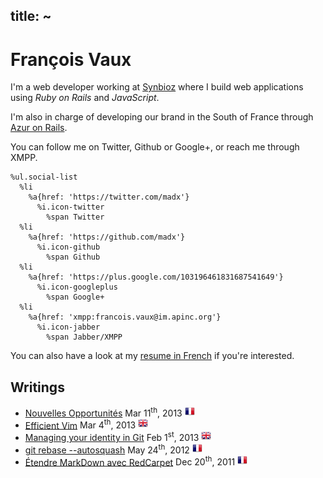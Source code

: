 title: ~
---

François Vaux
=============

I'm a web developer working at [Synbioz](http://synbioz.com/) where I build web
applications using *Ruby on Rails* and *JavaScript*.

I'm also in charge of developing our brand in the South of France through
[Azur on Rails](http://azuronrails.com/).

You can follow me on Twitter, Github or Google+, or reach me through XMPP.

``` #haml
%ul.social-list
  %li
    %a{href: 'https://twitter.com/madx'}
      %i.icon-twitter
        %span Twitter
  %li
    %a{href: 'https://github.com/madx'}
      %i.icon-github
        %span Github
  %li
    %a{href: 'https://plus.google.com/103196461831687541649'}
      %i.icon-googleplus
        %span Google+
  %li
    %a{href: 'xmpp:francois.vaux@im.apinc.org'}
      %i.icon-jabber
        %span Jabber/XMPP
```

You can also have a look at my [resume in French](cv.html) if you're interested.

Writings
--------

* [Nouvelles Opportunités](/articles/nouvelles_opportunites.html)
  <span class="date">Mar 11<sup>th</sup>, 2013</span>
  ![fr](/media/flag_fr.png)
* [Efficient Vim](/articles/efficient_vim.html)
  <span class="date">Mar 4<sup>th</sup>, 2013</span>
  ![en](/media/flag_en.png)
* [Managing your identity in Git](/articles/managing_your_identity_in_git.html)
  <span class="date">Feb 1<sup>st</sup>, 2013</span>
  ![en](/media/flag_en.png)
* [git rebase --autosquash](/articles/git_rebase_autosquash.html)
  <span class="date">May 24<sup>th</sup>, 2012</span>
  ![fr](/media/flag_fr.png)
* [Étendre MarkDown avec RedCarpet](/articles/etendre_markdown_redcarpet.html)
  <span class="date">Dec 20<sup>th</sup>, 2011</span>
  ![fr](/media/flag_fr.png)
